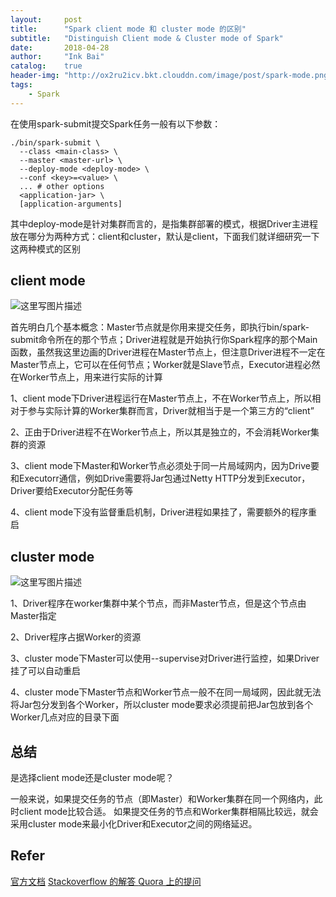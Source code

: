 ```yaml
---
layout:     post
title:      "Spark client mode 和 cluster mode 的区别"
subtitle:   "Distinguish Client mode & Cluster mode of Spark"
date:       2018-04-28
author:     "Ink Bai"
catalog:    true
header-img: "http://ox2ru2icv.bkt.clouddn.com/image/post/spark-mode.png"
tags:
    - Spark
---
```


在使用spark-submit提交Spark任务一般有以下参数：

```
./bin/spark-submit \
  --class <main-class> \
  --master <master-url> \
  --deploy-mode <deploy-mode> \
  --conf <key>=<value> \
  ... # other options
  <application-jar> \
  [application-arguments]
```

其中deploy-mode是针对集群而言的，是指集群部署的模式，根据Driver主进程放在哪分为两种方式：client和cluster，默认是client，下面我们就详细研究一下这两种模式的区别

## client mode

![这里写图片描述](http://ox2ru2icv.bkt.clouddn.com/image/content/20170609165010221.png)

首先明白几个基本概念：Master节点就是你用来提交任务，即执行bin/spark-submit命令所在的那个节点；Driver进程就是开始执行你Spark程序的那个Main函数，虽然我这里边画的Driver进程在Master节点上，但注意Driver进程不一定在Master节点上，它可以在任何节点；Worker就是Slave节点，Executor进程必然在Worker节点上，用来进行实际的计算

1、client mode下Driver进程运行在Master节点上，不在Worker节点上，所以相对于参与实际计算的Worker集群而言，Driver就相当于是一个第三方的“client”

2、正由于Driver进程不在Worker节点上，所以其是独立的，不会消耗Worker集群的资源

3、client mode下Master和Worker节点必须处于同一片局域网内，因为Drive要和Executorr通信，例如Drive需要将Jar包通过Netty HTTP分发到Executor，Driver要给Executor分配任务等

4、client mode下没有监督重启机制，Driver进程如果挂了，需要额外的程序重启
## cluster mode
![这里写图片描述](http://ox2ru2icv.bkt.clouddn.com/image/content/20170609183743824.png)

1、Driver程序在worker集群中某个节点，而非Master节点，但是这个节点由Master指定

2、Driver程序占据Worker的资源

3、cluster mode下Master可以使用--supervise对Driver进行监控，如果Driver挂了可以自动重启

4、cluster mode下Master节点和Worker节点一般不在同一局域网，因此就无法将Jar包分发到各个Worker，所以cluster mode要求必须提前把Jar包放到各个Worker几点对应的目录下面

## 总结
是选择client mode还是cluster mode呢？

一般来说，如果提交任务的节点（即Master）和Worker集群在同一个网络内，此时client mode比较合适。
如果提交任务的节点和Worker集群相隔比较远，就会采用cluster mode来最小化Driver和Executor之间的网络延迟。
## Refer
[官方文档](http://spark.apache.org/docs/latest/submitting-applications.html)
[Stackoverflow 的解答  ](https://stackoverflow.com/questions/37027732/spark-standalone-differences-between-client-and-cluster-deploy-modes)
[Quora 上的提问](https://www.quora.com/When-should-apache-spark-be-run-in-yarn-cluster-mode-vs-yarn-client-mode-A-use-case-example-for-both-approaches-would-be-more-helpful)
